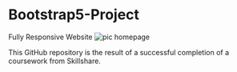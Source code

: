 # Bootstrap5-Project
Fully Responsive Website 
![pic homepage](https://user-images.githubusercontent.com/96391154/166566596-57b02d1d-4a9e-4229-82c5-29ea9eba1dfe.png)

This GitHub repository is the result of a successful completion of  a coursework  from Skillshare.

